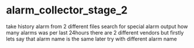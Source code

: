 # alarm_collector_stage_2
take history alarm from 2 different files search for special alarm output how many alarms was per last 24hours there are 2 different vendors but firstly lets say that alarm name is the same later try with different alarm name
